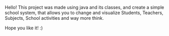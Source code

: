 Hello!
This project was made using java and its classes, and create a simple school system, that allows you to change and visualize Students, Teachers, Subjects, School activities and way more think.

Hope you like it! :)
